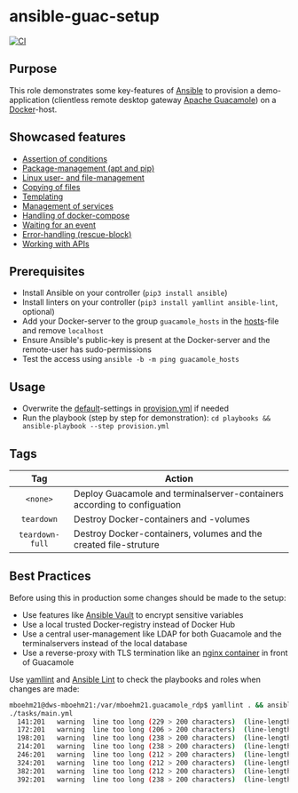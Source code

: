 # ansible-guac-setup

[![CI](https://github.com/mboehm21/ansible-guac-setup/workflows/CI/badge.svg?event=push)](https://github.com/mboehm21/ansible-guac-setup/actions?query=workflow%3ACI)

## Purpose
This role demonstrates some key-features of [Ansible](https://www.ansible.com/) to provision a demo-application (clientless remote desktop gateway [Apache Guacamole](https://guacamole.apache.org/)) on a [Docker](https://www.docker.com/)-host.
## Showcased features
- [Assertion of conditions](https://github.com/mboehm21/ansible-guac-setup/tasks/main.yml#L3-L8)
- [Package-management (apt and pip)](https://github.com/mboehm21/ansible-guac-setup/tasks/main.yml#L10-L26)
- [Linux user- and file-management](https://github.com/mboehm21/ansible-guac-setup/tasks/main.yml#L28-L60)
- [Copying of files](https://github.com/mboehm21/ansible-guac-setup/tasks/main.yml#L62-L78)
- [Templating](https://github.com/mboehm21/ansible-guac-setup/tasks/main.yml#L80-L96)
- [Management of services](https://github.com/mboehm21/ansible-guac-setup/tasks/main.yml#L98-L103)
- [Handling of docker-compose](https://github.com/mboehm21/ansible-guac-setup/tasks/main.yml#L105-L111)
- [Waiting for an event](https://github.com/mboehm21/ansible-guac-setup/tasks/main.yml#L103-L120)
- [Error-handling (rescue-block)](https://github.com/mboehm21/ansible-guac-setup/tasks/main.yml#L122-L168)
- [Working with APIs](https://github.com/mboehm21/ansible-guac-setup/tasks/main.yml#L122-L412)
## Prerequisites
- Install Ansible on your controller (`pip3 install ansible`)
- Install linters on your controller (`pip3 install yamllint ansible-lint`, optional)
- Add your Docker-server to the group `guacamole_hosts` in the [hosts](https://github.com/mboehm21/ansible-guac-setup/playbooks/hosts)-file and remove `localhost`
- Ensure Ansible's public-key is present at the Docker-server and the remote-user has sudo-permissions
- Test the access using `ansible -b -m ping guacamole_hosts`
## Usage
- Overwrite the [default](https://github.com/mboehm21/ansible-guac-setup/defaults/main.yml)-settings in [provision.yml](https://github.com/mboehm21/ansible-guac-setup/playbooks/provision.yml) if needed
- Run the playbook (step by step for demonstration): `cd playbooks && ansible-playbook --step provision.yml`
## Tags
| Tag             | Action                                                                   |
|:---------------:|--------------------------------------------------------------------------|
| `<none>`        | Deploy Guacamole and terminalserver-containers according to configuation |
| `teardown`      | Destroy Docker-containers and -volumes                                   |
| `teardown-full` | Destroy Docker-containers, volumes and the created file-struture         |

## Best Practices
Before using this in production some changes should be made to the setup:
- Use features like [Ansible Vault](https://docs.ansible.com/ansible/latest/user_guide/vault.html) to encrypt sensitive variables
- Use a local trusted Docker-registry instead of Docker Hub
- Use a central user-management like LDAP for both Guacamole and the terminalservers instead of the local database
- Use a reverse-proxy with TLS termination like an [nginx container](https://hub.docker.com/_/nginx) in front of Guacamole

Use [yamllint](https://github.com/adrienverge/yamllint) and [Ansible Lint](https://ansible-lint.readthedocs.io/) to check the playbooks and roles when changes are made:

```bash
mboehm21@dws-mboehm21:/var/mboehm21.guacamole_rdp$ yamllint . && ansible-lint 
./tasks/main.yml
  141:201   warning  line too long (229 > 200 characters)  (line-length)
  172:201   warning  line too long (206 > 200 characters)  (line-length)
  198:201   warning  line too long (238 > 200 characters)  (line-length)
  214:201   warning  line too long (238 > 200 characters)  (line-length)
  246:201   warning  line too long (212 > 200 characters)  (line-length)
  324:201   warning  line too long (212 > 200 characters)  (line-length)
  382:201   warning  line too long (212 > 200 characters)  (line-length)
  392:201   warning  line too long (238 > 200 characters)  (line-length)
```

